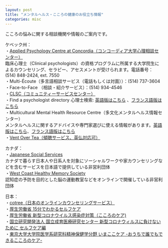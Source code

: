 ```yaml
---
layout: post
title: "メンタルヘルス・こころの健康のお役立ち情報"
categories: misc
---
```


こころの悩みに関する相談機関や情報のご案内です。<br>

ケベック州：<br>
・[Applied Psychology Centre at Concordia（コンコーディア大学心理相談センター）](https://www.concordia.ca/artsci/psychology/facilities-services/apc.html)<br>
臨床心理士（Clinical psychologists）の資格プログラムに所属する大学院生によるカウンセリング、セラピー、アセスメントが受けられます。電話番号：(514) 848-2424, ext. 7550<br>
・Multi-Écoute（多言語相談サービス（電話もしくは対面））：(514) 737-3604<br>
・Face-to-Face （相談・紹介サービス）：(514) 934-4546<br>
・[CLSC（コミュニティーサービスセンター）](http://www.indexsante.ca/clsc)<br>
・Find a psychologist directory 心理士検索: [英語版はこちら](https://www.ordrepsy.qc.ca/english) 、[フランス語版はこちら](https://www.ordrepsy.qc.ca/)<br>
・Multicultural Mental Health Resource Centre（多文化メンタルヘルス情報センター）<br>
メンタルヘルスに関するアドバイスや専門家選びに使える情報があります。[英語版はこちら](https://multiculturalmentalhealth.ca/services/)、[フランス語版はこちら](https://multiculturalmentalhealth.ca/fr/services-2/)<br>
・[Vent Over Tea（傾聴サービス、英仏対応可）](https://ventovertea.com)<br>

カナダ：<br>
・[Japanese Social Services](https://jss.ca/en)<br>
カナダで暮らす日本人や日系人を対象にソーシャルワークや家カウンセリングなどを含むサービスを日本語で提供している非営利団体<br>
・[West Coast Healthy Memory Society](https://wchealthymemory.com/)<br>
認知症の予防を目的とした脳の運動教室などをオンラインで開催している非営利団体<br>

日本：<br>
・[cotree（日本のオンラインカウンセリングサービス）](https://cotree.jp)<br>
・[厚生労働省 15分でわかるセルフケア](https://kokoro.mhlw.go.jp/selfcare)<br>
・[厚生労働省 新型コロナウイルス感染症対策（こころのケア)](https://kokoro.mhlw.go.jp/etc/coronavirus_info/#head-8https://kokoro.mhlw.go.jp/etc/coronavirus_info/#head-8)<br>
・[国立研究開発法人 国立成育医療研究センター 新型コロナウィルスに負けないために セルフケア編](https://www.nurse.or.jp/nursing/shuroanzen/safety/mental/kojin/index.html)<br>
・[東京大学大学院医学系研究科精神保健学分野 いまここケア -おうちで誰でもできるこころのケア-](https://imacococare.net)<br>



